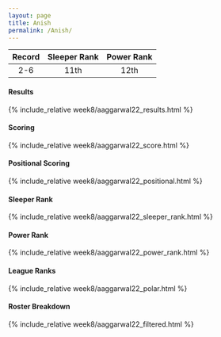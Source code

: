 ```yaml
---
layout: page
title: Anish
permalink: /Anish/
---
```


Record | Sleeper Rank | Power Rank               
:--: | :--: | :--:
2-6 | 11th | 12th   

#### Results
{% include_relative week8/aaggarwal22_results.html %}

#### Scoring
{% include_relative week8/aaggarwal22_score.html %}

#### Positional Scoring
{% include_relative week8/aaggarwal22_positional.html %}

#### Sleeper Rank
{% include_relative week8/aaggarwal22_sleeper_rank.html %}

#### Power Rank
{% include_relative week8/aaggarwal22_power_rank.html %}

#### League Ranks
{% include_relative week8/aaggarwal22_polar.html %}

#### Roster Breakdown
{% include_relative week8/aaggarwal22_filtered.html %}
